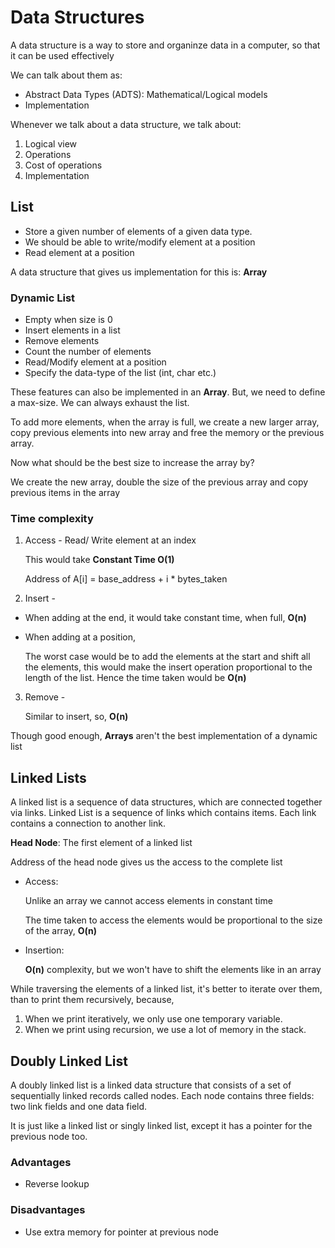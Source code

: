 # Data Structures

A data structure is a way to store and organinze data
in a computer, so that it can be used effectively

We can talk about them as:

- Abstract Data Types (ADTS): Mathematical/Logical models
- Implementation

Whenever we talk about a data structure, we talk about:

1. Logical view
2. Operations
3. Cost of operations
4. Implementation

## List

- Store a given number of elements of a given data type.
- We should be able to write/modify element at a position
- Read element at a position

A data structure that gives us implementation for this is: **Array**

### Dynamic List

- Empty when size is 0
- Insert elements in a list
- Remove elements
- Count the number of elements
- Read/Modify element at a position
- Specify the data-type of the list (int, char etc.)

These features can also be implemented in an **Array**. But, we need to define a max-size. We can always exhaust the list.

To add more elements, when the array is full, we create a new larger array, copy previous elements into new array and free the memory or the previous array.

Now what should be the best size to increase the array by?

We create the new array, double the size of the previous array and copy previous items in the array

### Time complexity

1. Access - Read/ Write element at an index

   This would take **Constant Time O(1)**

   Address of A[i] = base_address + i \* bytes_taken

2. Insert -

- When adding at the end, it would take constant time, when full, **O(n)**
- When adding at a position,

  The worst case would be to add the elements at the start and shift all the elements, this would make the insert operation proportional to the length of the list. Hence the time taken would be **O(n)**

3. Remove -

   Similar to insert, so, **O(n)**

Though good enough, **Arrays** aren't the best implementation of a dynamic list

## Linked Lists

A linked list is a sequence of data structures, which are connected together via links. Linked List is a sequence of links which contains items. Each link contains a connection to another link.

**Head Node**: The first element of a linked list

Address of the head node gives us the access to the complete list

- Access:

  Unlike an array we cannot access elements in constant time

  The time taken to access the elements would be proportional to the size of the array, **O(n)**

- Insertion:

  **O(n)** complexity, but we won't have to shift the elements like in an array

While traversing the elements of a linked list,
it's better to iterate over them, than to print them recursively, because,

1. When we print iteratively, we only use one temporary variable.
2. When we print using recursion, we use a lot of memory in the stack.

## Doubly Linked List

A doubly linked list is a linked data structure that consists of a set of sequentially linked records called nodes. Each node contains three fields: two link fields and one data field.

It is just like a linked list or singly linked list, except it has a pointer for the previous node too.

### Advantages

- Reverse lookup

### Disadvantages

- Use extra memory for pointer at previous node

